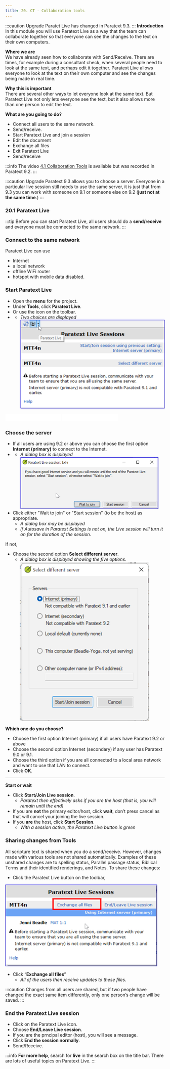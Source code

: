 ```yaml
---
title: 20. CT - Collaboration tools
---
```


:::caution Upgrade
Paratet Live has changed in Paratext 9.3.
:::
**Introduction**  
In this module you will use Paratext Live as a way that the team can collaborate together so that everyone can see the changes to the text on their own computers.

**Where we are**  
We have already seen how to collaborate with Send/Receive. There are times, for example during a consultant check, when several people need to look at the same text, and perhaps edit it together. Paratext Live allows everyone to look at the text on their own computer and see the changes being made in real time.

**Why this is important**  
There are several other ways to let everyone look at the same text. But Paratext Live not only lets everyone see the text, but it also allows more than one person to edit the text.

**What are you going to do?**  
-  Connect all users to the same network.
-  Send/receive.
-  Start Paratext Live and join a session
-  Edit the document
-  Exchange all files
-  Exit Paratext Live
-  Send/receive

:::info
The video [4.1 Collaboration Tools](https://vimeo.com/641947293) is available but was recorded in Paratext 9.2.
:::

:::caution Upgrade
Paratext 9.3 allows you to choose a server. Everyone in a particular live session still needs to use the same server, it is just that from 9.3 you can work with someone on 9.1 or someone else on 9.2 (**just not at the same time**.)
:::
### 20.1 Paratext Live
:::tip
Before you can start Paratext Live, all users should do a **send/receive** and everyone must be connected to the same network.
:::

### Connect to the same network  
Paratext Live can use  
-  Internet
-  a local network
-  offline WiFi router
-  hotspot with mobile data disabled.

### Start Paratext Live
-  Open the **menu** for the project.
-  Under **Tools**, click **Paratext Live**.
-  Or use the icon on the toolbar.  
-   -  *Two choices are displayed*    
![](../media/PL-start.png)

![](../../img/blank-48.png)
![](../../img/blank-48.png)


### Choose the server
-  If all users are using 9.2 or above you can choose the first option **Internet (primary)** to connect to the Internet.
-   -  *A dialog box is displayed*  
![](../media/090e8af3c816f38bb148c7a51a9eb7ba.png)
-  Click either "Wait to join" or "Start session" (to be the host) as appropriate.  
    -  *A dialog box may be displayed*  
    -  *If Autosave in Paratext Settings is not on, the Live session will turn it on for the duration of the session.*

If not,
-  Choose the second option **Select different server**.  
   -  *A dialog box is displayed showing the five options.*  
![](../media/7b74b82d46ecc1bc5ab1844cc2923843.png)

**Which one do you choose?**  
-  Choose the first option Internet (primary) if all users have Paratext 9.2 or above
-  Choose the second option Internet (secondary) if any user has Paratext 9.0 or 9.1.
-  Choose the third option if you are all connected to a local area network and want to use that LAN to connect.
-  Click **OK**.
 
-----

**Start or wait**
-  Click **Start/Join Live session**.   
   -  *Paratext then effectively asks if you are the host (that is, you will remain until the end)*
-  If you are **not** the primary editor/host, click **wait**, don’t press cancel as that will cancel your joining the live session.
-  If you **are** the host, click **Start Session**.
    -  *With a session active, the Paratext Live button is green*

### Sharing changes from Tools
All scripture text is shared when you do a send/receive. However, changes made with various tools are not shared automatically. Examples of these unshared changes are to spelling status, Parallel passage status, Biblical Terms and their identified renderings, and Notes. To share these changes:

-  Click the Paratext Live button on the toolbar,
   
  ![](../media/PL-exchange.png)
-  Click “**Exchange all files**”  
    -  *All of the users then receive updates to these files.*

:::caution
Changes from all users are shared, but if two people have changed the exact same item differently, only one person’s change will be saved.
:::

### End the Paratext Live session
-  Click on the Paratext Live  icon.
-  Choose **End/Leave Live session**.
-  If you  are the prncipal editor (host), you will see a message.
-  Click **End the session normally**.
-  Send/Receive.

:::info
**For more help**, search for **live** in the search box on the title bar. There are lots of useful  topics on Paratext Live.
:::

